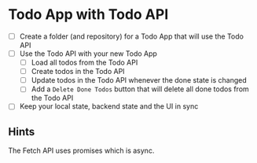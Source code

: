 # Todo App with Todo API

- [ ] Create a folder (and repository) for a Todo App that will use the Todo API
- [ ] Use the Todo API with your new Todo App
  - [ ] Load all todos from the Todo API
  - [ ] Create todos in the Todo API
  - [ ] Update todos in the Todo API whenever the done state is changed
  - [ ] Add a `Delete Done Todos` button that will delete all done todos from the Todo API
- [ ] Keep your local state, backend state and the UI in sync

## Hints

The Fetch API uses promises which is async.
